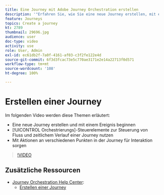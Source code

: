 ```yaml
---
title: Eine Journey mit Adobe Journey Orchestration erstellen
description: '"Erfahren Sie, wie Sie eine neue Journey erstellen, mit einem Ereignis beginnen, den Fluss und Timing einer Journey mittels entsprechender Steuerungen orchestrieren, und anhand von Aktionen an bestimmten Punkten der Journey Kundeninteraktionen anregen."'
feature: Journeys
topics: Create a journey
kt: 2789
thumbnail: 29696.jpg
audience: user
doc-type: video
activity: use
role: User, Admin
exl-id: ec61db2f-7a0f-4161-af03-c3f2fe122e4d
source-git-commit: 6f3d3fcac73e5c770ae3171e2e14a22713f0d571
workflow-type: tm+mt
source-wordcount: '108'
ht-degree: 100%

---
```


# Erstellen einer Journey

Im folgenden Video werden diese Themen erläutert:

* Eine neue Journey erstellen und mit einem Ereignis beginnen
* [!UICONTROL Orchestrierungs]-Steuerelemente zur Steuerung von Fluss und zeitlichem Verlauf einer Journey nutzen
* Mit Aktionen an verschiedenen Punkten in der Journey für Interaktion sorgen

>[!VIDEO](https://video.tv.adobe.com/v/29696?quality=12)

## Zusätzliche Ressourcen

* [Journey Orchestration Help Center](https://docs.adobe.com/content/help/de-DE/journeys/using/journey-orchestration-home.html):
   * [Erstellen einer Journey](https://docs.adobe.com/content/help/de-DE/journeys/using/building-journeys/about-journey-building/journey.html)

